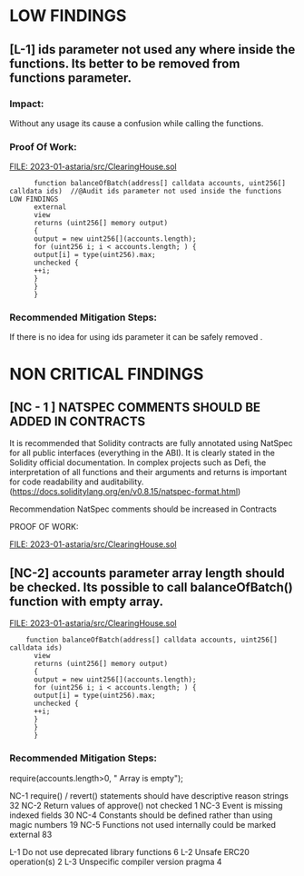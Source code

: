 # LOW FINDINGS

## [L-1]  ids parameter not used any where inside the functions. Its better to be removed from functions parameter. 

### Impact:

Without any usage its cause a confusion while calling the functions.

### Proof Of Work: 

[FILE: 2023-01-astaria/src/ClearingHouse.sol](https://github.com/code-423n4/2023-01-astaria/blob/main/src/ClearingHouse.sol)

          function balanceOfBatch(address[] calldata accounts, uint256[] calldata ids)  //@Audit ids parameter not used inside the functions LOW FINDINGS
          external
          view
          returns (uint256[] memory output)
          {
          output = new uint256[](accounts.length);
          for (uint256 i; i < accounts.length; ) {
          output[i] = type(uint256).max;
          unchecked {
          ++i;
          }
          }
          }

### Recommended Mitigation Steps: 

If there is no idea for using  ids parameter it can be safely removed . 

# NON CRITICAL FINDINGS

## [NC - 1 ]  NATSPEC COMMENTS SHOULD BE ADDED IN CONTRACTS

It is recommended that Solidity contracts are fully annotated using NatSpec for all public interfaces (everything in the ABI). It is clearly stated in the Solidity official documentation.
In complex projects such as Defi, the interpretation of all functions and their arguments and returns is important for code readability and auditability.
(https://docs.soliditylang.org/en/v0.8.15/natspec-format.html)

Recommendation
NatSpec comments should be increased in Contracts

PROOF OF WORK:

[FILE: 2023-01-astaria/src/ClearingHouse.sol](https://github.com/code-423n4/2023-01-astaria/blob/main/src/ClearingHouse.sol)

##

## [NC-2]  accounts parameter array length should be checked. Its possible to call balanceOfBatch() function with empty array.


[FILE: 2023-01-astaria/src/ClearingHouse.sol](https://github.com/code-423n4/2023-01-astaria/blob/main/src/ClearingHouse.sol)

        function balanceOfBatch(address[] calldata accounts, uint256[] calldata ids)  
          view
          returns (uint256[] memory output)
          {
          output = new uint256[](accounts.length);
          for (uint256 i; i < accounts.length; ) {
          output[i] = type(uint256).max;
          unchecked {
          ++i;
          }
          }
          }
 
### Recommended Mitigation Steps: 

   require(accounts.length>0, " Array is empty");






NC-1	require() / revert() statements should have descriptive reason strings	32
NC-2	Return values of approve() not checked	1
NC-3	Event is missing indexed fields	30
NC-4	Constants should be defined rather than using magic numbers	19
NC-5	Functions not used internally could be marked external	83

L-1	Do not use deprecated library functions	6
L-2	Unsafe ERC20 operation(s)	2
L-3	Unspecific compiler version pragma	4